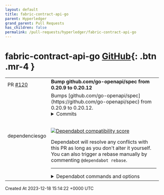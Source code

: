 ```yaml
---
layout: default
title: fabric-contract-api-go
parent: Hyperledger
grand_parent: Pull Requests
has_children: false
permalink: /pull-requests/hyperledger/fabric-contract-api-go
---
```


# fabric-contract-api-go <span class="fs-3 right-align">[GitHub](https://github.com/hyperledger/fabric-contract-api-go){: .btn .mr-4 }</span>


<div>
    <table>
        <tr>
            <td>
                PR <a href="https://github.com/hyperledger/fabric-contract-api-go/pull/120" class=".btn">#120</a>
            </td>
            <td>
                <b>
                    Bump github.com/go-openapi/spec from 0.20.9 to 0.20.12
                </b>
            </td>
        </tr>
        <tr>
            <td>
                <span class="chip">dependencies</span><span class="chip">go</span>
            </td>
            <td>
                Bumps [github.com/go-openapi/spec](https://github.com/go-openapi/spec) from 0.20.9 to 0.20.12.
<details>
<summary>Commits</summary>
<ul>
<li><a href="https://github.com/go-openapi/spec/commit/8789dc37e2d3077dfc083c5127054e1b1640b5c4"><code>8789dc3</code></a> removed pre-go1.19 code</li>
<li><a href="https://github.com/go-openapi/spec/commit/94a1c0d6107d48df2acf85b961984d3f15d3212c"><code>94a1c0d</code></a> updated dependencies</li>
<li><a href="https://github.com/go-openapi/spec/commit/4df02b2822b3e0b1dbc3e8d1789bf3349437fbd7"><code>4df02b2</code></a> fixed yet another typo with badges</li>
<li><a href="https://github.com/go-openapi/spec/commit/7d71edaf65842e0225e448e7107960b34fa471b1"><code>7d71eda</code></a> doc: fixed typo in badge link</li>
<li><a href="https://github.com/go-openapi/spec/commit/0bd5b7ccbdb90f1d37373f7fc85b766a062ca71f"><code>0bd5b7c</code></a> Merge pull request <a href="https://redirect.github.com/go-openapi/spec/issues/174">#174</a> from fredbi/chore/adopt-embedfs</li>
<li><a href="https://github.com/go-openapi/spec/commit/56b7b69c8feea1549e42d980cf55148df7809270"><code>56b7b69</code></a> Merge pull request <a href="https://redirect.github.com/go-openapi/spec/issues/173">#173</a> from fredbi/chore/update-go-version</li>
<li><a href="https://github.com/go-openapi/spec/commit/b2509827dd3d96e9a7bb38da2fa08b65194f32ce"><code>b250982</code></a> Revert fix <a href="https://redirect.github.com/go-openapi/spec/issues/146">#146</a> (<a href="https://redirect.github.com/go-openapi/spec/issues/172">#172</a>)</li>
<li><a href="https://github.com/go-openapi/spec/commit/5762ed37dc0ff2cc809f48608a2d65ffadde8f55"><code>5762ed3</code></a> Removed dependency on bindata</li>
<li><a href="https://github.com/go-openapi/spec/commit/d6c58be69dc7ed17a96c430f7e31526b16915f75"><code>d6c58be</code></a> updated go version</li>
<li><a href="https://github.com/go-openapi/spec/commit/95bb41dc323bdf9b9d6ddd63b9183a3ff710e8c0"><code>95bb41d</code></a> Merge pull request <a href="https://redirect.github.com/go-openapi/spec/issues/168">#168</a> from fredbi/fix-148</li>
<li>Additional commits viewable in <a href="https://github.com/go-openapi/spec/compare/v0.20.9...v0.20.12">compare view</a></li>
</ul>
</details>
<br />


[![Dependabot compatibility score](https://dependabot-badges.githubapp.com/badges/compatibility_score?dependency-name=github.com/go-openapi/spec&package-manager=go_modules&previous-version=0.20.9&new-version=0.20.12)](https://docs.github.com/en/github/managing-security-vulnerabilities/about-dependabot-security-updates#about-compatibility-scores)

Dependabot will resolve any conflicts with this PR as long as you don't alter it yourself. You can also trigger a rebase manually by commenting `@dependabot rebase`.

[//]: # (dependabot-automerge-start)
[//]: # (dependabot-automerge-end)

---

<details>
<summary>Dependabot commands and options</summary>
<br />

You can trigger Dependabot actions by commenting on this PR:
- `@dependabot rebase` will rebase this PR
- `@dependabot recreate` will recreate this PR, overwriting any edits that have been made to it
- `@dependabot merge` will merge this PR after your CI passes on it
- `@dependabot squash and merge` will squash and merge this PR after your CI passes on it
- `@dependabot cancel merge` will cancel a previously requested merge and block automerging
- `@dependabot reopen` will reopen this PR if it is closed
- `@dependabot close` will close this PR and stop Dependabot recreating it. You can achieve the same result by closing it manually
- `@dependabot show <dependency name> ignore conditions` will show all of the ignore conditions of the specified dependency
- `@dependabot ignore this major version` will close this PR and stop Dependabot creating any more for this major version (unless you reopen the PR or upgrade to it yourself)
- `@dependabot ignore this minor version` will close this PR and stop Dependabot creating any more for this minor version (unless you reopen the PR or upgrade to it yourself)
- `@dependabot ignore this dependency` will close this PR and stop Dependabot creating any more for this dependency (unless you reopen the PR or upgrade to it yourself)


</details>
            </td>
        </tr>
    </table>
    <div class="right-align">
        Created At 2023-12-18 15:14:22 +0000 UTC
    </div>
</div>

